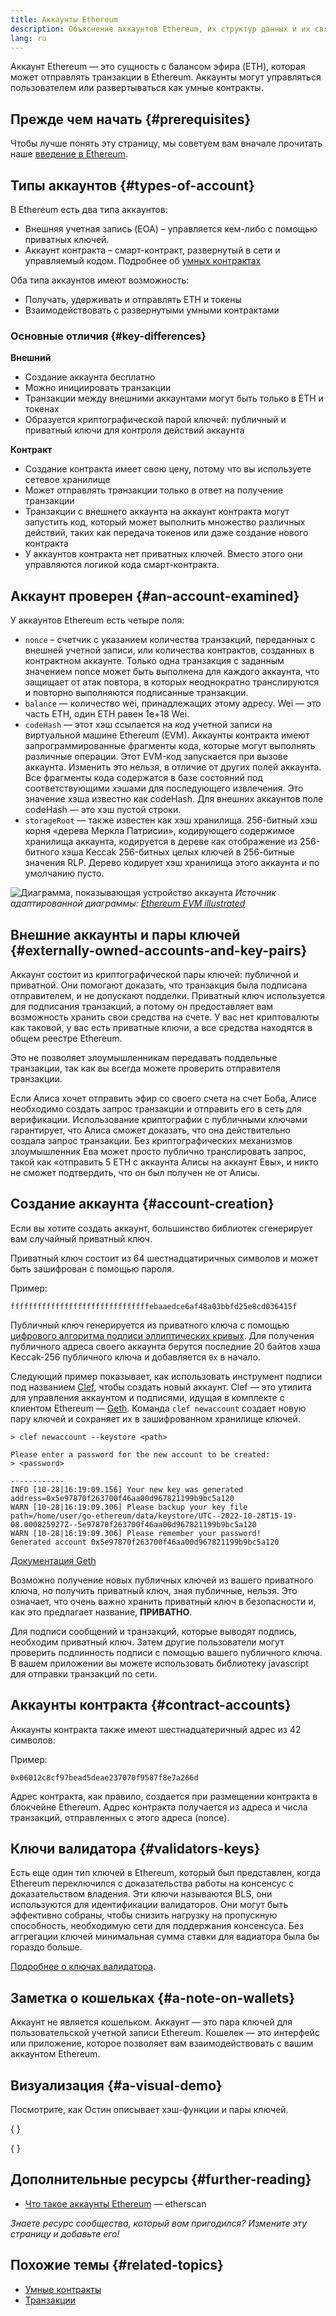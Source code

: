 ```yaml
---
title: Аккаунты Ethereum
description: Объяснение аккаунтов Ethereum, их структур данных и их связи с криптографической парой ключей.
lang: ru
---
```


Аккаунт Ethereum — это сущность с балансом эфира (ETH), которая может отправлять транзакции в Ethereum. Аккаунты могут управляться пользователем или развертываться как умные контракты.

## Прежде чем начать \{#prerequisites}

Чтобы лучше понять эту страницу, мы советуем вам вначале прочитать наше [введение в Ethereum](/developers/docs/intro-to-ethereum/).

## Типы аккаунтов \{#types-of-account}

В Ethereum есть два типа аккаунтов:

- Внешняя учетная запись (EOA) – управляется кем-либо с помощью приватных ключей.
- Аккаунт контракта – смарт-контракт, развернутый в сети и управляемый кодом. Подробнее об [умных контрактах](/developers/docs/smart-contracts/)

Оба типа аккаунтов имеют возможность:

- Получать, удерживать и отправлять ETH и токены
- Взаимодействовать с развернутыми умными контрактами

### Основные отличия \{#key-differences}

**Внешний**

- Создание аккаунта бесплатно
- Можно инициировать транзакции
- Транзакции между внешними аккаунтами могут быть только в ETH и токенах
- Образуется криптографической парой ключей: публичный и приватный ключи для контроля действий аккаунта

**Контракт**

- Создание контракта имеет свою цену, потому что вы используете сетевое хранилище
- Может отправлять транзакции только в ответ на получение транзакции
- Транзакции с внешнего аккаунта на аккаунт контракта могут запустить код, который может выполнить множество различных действий, таких как передача токенов или даже создание нового контракта
- У аккаунтов контракта нет приватных ключей. Вместо этого они управляются логикой кода смарт-контракта.

## Аккаунт проверен \{#an-account-examined}

У аккаунтов Ethereum есть четыре поля:

- `nonce` – счетчик с указанием количества транзакций, переданных с внешней учетной записи, или количества контрактов, созданных в контрактном аккаунте. Только одна транзакция с заданным значением nonce может быть выполнена для каждого аккаунта, что защищает от атак повтора, в которых неоднократно транслируются и повторно выполняются подписанные транзакции.
- `balance` — количество wei, принадлежащих этому адресу. Wei — это часть ЕТН, один ETH равен 1e+18 Wei.
- `codeHash` — этот хэш ссылается на _код_ учетной записи на виртуальной машине Ethereum (EVM). Аккаунты контракта имеют запрограммированные фрагменты кода, которые могут выполнять различные операции. Этот EVM-код запускается при вызове аккаунта. Изменить это нельзя, в отличие от других полей аккаунта. Все фрагменты кода содержатся в базе состояний под соответствующими хэшами для последующего извлечения. Это значение хэша известно как codeHash. Для внешних аккаунтов поле codeHash — это хэш пустой строки.
- `storageRoot` — также известен как хэш хранилища. 256-битный хэш корня «дерева Меркла Патрисии», кодирующего содержимое хранилища аккаунта, кодируется в дереве как отображение из 256-битного хэша Keccak 256-битных целых ключей в 256-битные значения RLP. Дерево кодирует хэш хранилища этого аккаунта и по умолчанию пусто.

![Диаграмма, показывающая устройство аккаунта](./accounts.png) _Источник адаптированной диаграммы: [Ethereum EVM illustrated](https://takenobu-hs.github.io/downloads/ethereum_evm_illustrated.pdf)_

## Внешние аккаунты и пары ключей \{#externally-owned-accounts-and-key-pairs}

Аккаунт состоит из криптографической пары ключей: публичной и приватной. Они помогают доказать, что транзакция была подписана отправителем, и не допускают подделки. Приватный ключ используется для подписания транзакций, а потому он предоставляет вам возможность хранить свои средства на счете. У вас нет криптовалюты как таковой, у вас есть приватные ключи, а все средства находятся в общем реестре Ethereum.

Это не позволяет злоумышленникам передавать поддельные транзакции, так как вы всегда можете проверить отправителя транзакции.

Если Алиса хочет отправить эфир со своего счета на счет Боба, Алисе необходимо создать запрос транзакции и отправить его в сеть для верификации. Использование криптографии с публичными ключами гарантирует, что Алиса сможет доказать, что она действительно создала запрос транзакции. Без криптографических механизмов злоумышленник Ева может просто публично транслировать запрос, такой как «отправить 5 ETH с аккаунта Алисы на аккаунт Евы», и никто не сможет подтвердить, что он был получен не от Алисы.

## Создание аккаунта \{#account-creation}

Если вы хотите создать аккаунт, большинство библиотек сгенерирует вам случайный приватный ключ.

Приватный ключ состоит из 64 шестнадцатиричных символов и может быть зашифрован с помощью пароля.

Пример:

`fffffffffffffffffffffffffffffffebaaedce6af48a03bbfd25e8cd036415f`

Публичный ключ генерируется из приватного ключа с помощью [цифрового алгоритма подписи эллиптических кривых](https://wikipedia.org/wiki/Elliptic_Curve_Digital_Signature_Algorithm). Для получения публичного адреса своего аккаунта берутся последние 20 байтов хэша Keccak-256 публичного ключа и добавляется `0x` в начало.

Следующий пример показывает, как использовать инструмент подписи под названием [Clef](https://geth.ethereum.org/docs/tools/clef/introduction), чтобы создать новый аккаунт. Clef — это утилита для управления аккаунтом и подписями, идущая в комплекте с клиентом Ethereum — [Geth](https://geth.ethereum.org). Команда `clef newaccount` создает новую пару ключей и сохраняет их в зашифрованном хранилище ключей.

```
> clef newaccount --keystore <path>

Please enter a password for the new account to be created:
> <password>

------------
INFO [10-28|16:19:09.156] Your new key was generated       address=0x5e97870f263700f46aa00d967821199b9bc5a120
WARN [10-28|16:19:09.306] Please backup your key file      path=/home/user/go-ethereum/data/keystore/UTC--2022-10-28T15-19-08.000825927Z--5e97870f263700f46aa00d967821199b9bc5a120
WARN [10-28|16:19:09.306] Please remember your password!
Generated account 0x5e97870f263700f46aa00d967821199b9bc5a120
```

[Документация Geth](https://geth.ethereum.org/docs)

Возможно получение новых публичных ключей из вашего приватного ключа, но получить приватный ключ, зная публичные, нельзя. Это означает, что очень важно хранить приватный ключ в безопасности и, как это предлагает название, **ПРИВАТНО**.

Для подписи сообщений и транзакций, которые выводят подпись, необходим приватный ключ. Затем другие пользователи могут проверить подлинность подписи с помощью вашего публичного ключа. В вашем приложении вы можете использовать библиотеку javascript для отправки транзакций по сети.

## Аккаунты контракта \{#contract-accounts}

Аккаунты контракта также имеют шестнадцатеричный адрес из 42 символов:

Пример:

`0x06012c8cf97bead5deae237070f9587f8e7a266d`

Адрес контракта, как правило, создается при размещении контракта в блокчейне Ethereum. Адрес контракта получается из адреса и числа транзакций, отправленных с этого адреса (nonce).

## Ключи валидатора \{#validators-keys}

Есть еще один тип ключей в Ethereum, который был представлен, когда Ethereum переключился с доказательства работы на консенсус с доказательством владения. Эти ключи называются BLS, они используются для идентификации валидаторов. Они могут быть эффективно собраны, чтобы снизить нагрузку на пропускную способность, необходимую сети для поддержания консенсуса. Без аггрегации ключей минимальная сумма ставки для вадиатора была бы гораздо больше.

[Подробнее о ключах валидатора](/developers/docs/consensus-mechanisms/pos/keys/).

## Заметка о кошельках \{#a-note-on-wallets}

Аккаунт не является кошельком. Аккаунт — это пара ключей для пользовательской учетной записи Ethereum. Кошелек — это интерфейс или приложение, которое позволяет вам взаимодействовать с вашим аккаунтом Ethereum.

## Визуализация \{#a-visual-demo}

Посмотрите, как Остин описывает хэш-функции и пары ключей.

{
<YouTube id="QJ010l-pBpE" />
}

{
<YouTube id="9LtBDy67Tho" />
}

## Дополнительные ресурсы \{#further-reading}

- [Что такое аккаунты Ethereum](https://info.etherscan.com/understanding-ethereum-accounts/) — etherscan

_Знаете ресурс сообщества, который вам пригодился? Измените эту страницу и добавьте его!_

## Похожие темы \{#related-topics}

- [Умные контракты](/developers/docs/smart-contracts/)
- [Транзакции](/developers/docs/transactions/)
